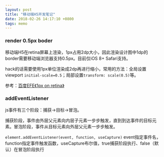 ```yaml
---
layout: post
title: "移动端H5开发笔记"
date: 2018-02-26 14:17:10 +0800
tags: memo
---
```


### render 0.5px boder

移动端H5在retina屏幕上渲染，1px占用2dp大小，因此渲染设计图中1dp的border需要移动端浏览器支持0.5px。目前仅iOS 8+ Safari支持。

hack的话需要使用1px单位渲染成2dp再进行缩小，常用的方法：全局设置viewport `initial-scale=0.5`；局部设置`transform: scale(0.5)`等。

参考：[百度EFE《1px on retina》](http://efe.baidu.com/blog/1px-on-retina/)

### addEventListener

js事件有三个阶段：捕获->目标->冒泡。

捕获阶段，事件由外层父元素向内层子元素一步步触发，直到到达事件的目标元素。冒泡阶段，事件从目标元素向外层父元素一步步触发。

`element.addEventListener(event, function, useCapture)` event指定事件名，function指定事件触发函数，useCapture布尔值，true捕获阶段执行、false（默认）在冒泡阶段执行

